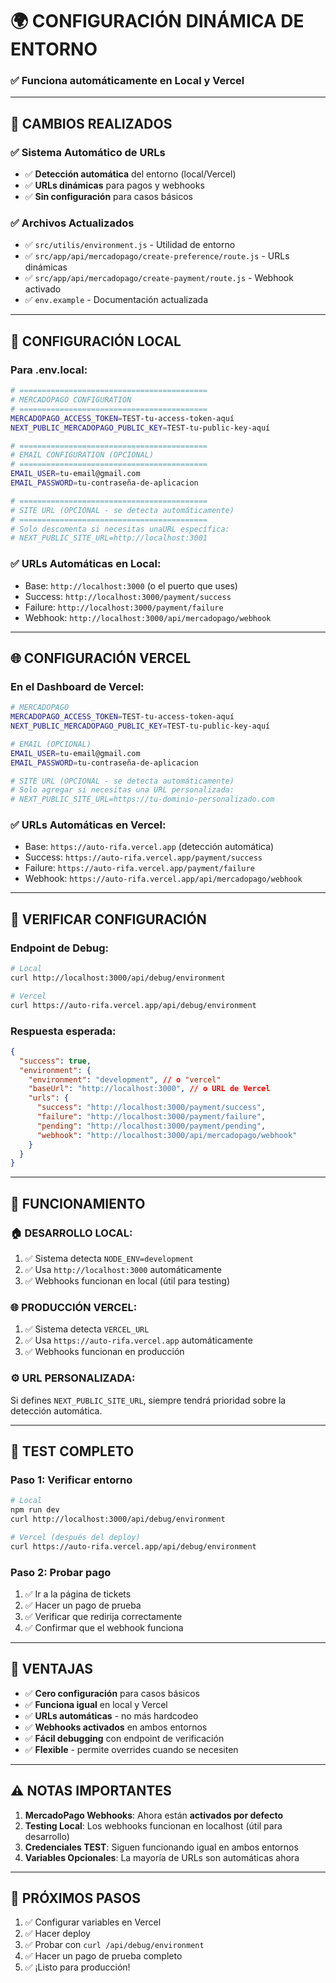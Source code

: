# 🌍 CONFIGURACIÓN DINÁMICA DE ENTORNO
### ✅ Funciona automáticamente en Local y Vercel

---

## 🚀 **CAMBIOS REALIZADOS**

### **✅ Sistema Automático de URLs**
- ✅ **Detección automática** del entorno (local/Vercel)
- ✅ **URLs dinámicas** para pagos y webhooks
- ✅ **Sin configuración** para casos básicos

### **✅ Archivos Actualizados**
- ✅ `src/utilis/environment.js` - Utilidad de entorno
- ✅ `src/app/api/mercadopago/create-preference/route.js` - URLs dinámicas
- ✅ `src/app/api/mercadopago/create-payment/route.js` - Webhook activado
- ✅ `env.example` - Documentación actualizada

---

## 🔧 **CONFIGURACIÓN LOCAL**

### **Para .env.local:**
```bash
# ==========================================
# MERCADOPAGO CONFIGURATION
# ==========================================
MERCADOPAGO_ACCESS_TOKEN=TEST-tu-access-token-aquí
NEXT_PUBLIC_MERCADOPAGO_PUBLIC_KEY=TEST-tu-public-key-aquí

# ==========================================
# EMAIL CONFIGURATION (OPCIONAL)
# ==========================================
EMAIL_USER=tu-email@gmail.com
EMAIL_PASSWORD=tu-contraseña-de-aplicacion

# ==========================================
# SITE URL (OPCIONAL - se detecta automáticamente)
# ==========================================
# Solo descomenta si necesitas unaURL específica:
# NEXT_PUBLIC_SITE_URL=http://localhost:3001
```

### **✅ URLs Automáticas en Local:**
- Base: `http://localhost:3000` (o el puerto que uses)
- Success: `http://localhost:3000/payment/success`
- Failure: `http://localhost:3000/payment/failure`
- Webhook: `http://localhost:3000/api/mercadopago/webhook`

---

## 🌐 **CONFIGURACIÓN VERCEL**

### **En el Dashboard de Vercel:**
```bash
# MERCADOPAGO
MERCADOPAGO_ACCESS_TOKEN=TEST-tu-access-token-aquí
NEXT_PUBLIC_MERCADOPAGO_PUBLIC_KEY=TEST-tu-public-key-aquí

# EMAIL (OPCIONAL)
EMAIL_USER=tu-email@gmail.com
EMAIL_PASSWORD=tu-contraseña-de-aplicacion

# SITE URL (OPCIONAL - se detecta automáticamente)
# Solo agregar si necesitas una URL personalizada:
# NEXT_PUBLIC_SITE_URL=https://tu-dominio-personalizado.com
```

### **✅ URLs Automáticas en Vercel:**
- Base: `https://auto-rifa.vercel.app` (detección automática)
- Success: `https://auto-rifa.vercel.app/payment/success`
- Failure: `https://auto-rifa.vercel.app/payment/failure`
- Webhook: `https://auto-rifa.vercel.app/api/mercadopago/webhook`

---

## 🧪 **VERIFICAR CONFIGURACIÓN**

### **Endpoint de Debug:**
```bash
# Local
curl http://localhost:3000/api/debug/environment

# Vercel
curl https://auto-rifa.vercel.app/api/debug/environment
```

### **Respuesta esperada:**
```json
{
  "success": true,
  "environment": {
    "environment": "development", // o "vercel"
    "baseUrl": "http://localhost:3000", // o URL de Vercel
    "urls": {
      "success": "http://localhost:3000/payment/success",
      "failure": "http://localhost:3000/payment/failure",
      "pending": "http://localhost:3000/payment/pending",
      "webhook": "http://localhost:3000/api/mercadopago/webhook"
    }
  }
}
```

---

## 🎯 **FUNCIONAMIENTO**

### **🏠 DESARROLLO LOCAL:**
1. ✅ Sistema detecta `NODE_ENV=development`
2. ✅ Usa `http://localhost:3000` automáticamente
3. ✅ Webhooks funcionan en local (útil para testing)

### **🌐 PRODUCCIÓN VERCEL:**
1. ✅ Sistema detecta `VERCEL_URL`
2. ✅ Usa `https://auto-rifa.vercel.app` automáticamente
3. ✅ Webhooks funcionan en producción

### **⚙️ URL PERSONALIZADA:**
Si defines `NEXT_PUBLIC_SITE_URL`, siempre tendrá prioridad sobre la detección automática.

---

## 🚀 **TEST COMPLETO**

### **Paso 1: Verificar entorno**
```bash
# Local
npm run dev
curl http://localhost:3000/api/debug/environment

# Vercel (después del deploy)
curl https://auto-rifa.vercel.app/api/debug/environment
```

### **Paso 2: Probar pago**
1. ✅ Ir a la página de tickets
2. ✅ Hacer un pago de prueba
3. ✅ Verificar que redirija correctamente
4. ✅ Confirmar que el webhook funciona

---

## 🎉 **VENTAJAS**

- ✅ **Cero configuración** para casos básicos
- ✅ **Funciona igual** en local y Vercel
- ✅ **URLs automáticas** - no más hardcodeo
- ✅ **Webhooks activados** en ambos entornos
- ✅ **Fácil debugging** con endpoint de verificación
- ✅ **Flexible** - permite overrides cuando se necesiten

---

## ⚠️ **NOTAS IMPORTANTES**

1. **MercadoPago Webhooks**: Ahora están **activados por defecto**
2. **Testing Local**: Los webhooks funcionan en localhost (útil para desarrollo)
3. **Credenciales TEST**: Siguen funcionando igual en ambos entornos
4. **Variables Opcionales**: La mayoría de URLs son automáticas ahora

---

## 🔧 **PRÓXIMOS PASOS**

1. ✅ Configurar variables en Vercel
2. ✅ Hacer deploy
3. ✅ Probar con `curl /api/debug/environment`
4. ✅ Hacer un pago de prueba completo
5. ✅ ¡Listo para producción!